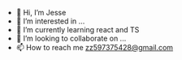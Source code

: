 - 👋 Hi, I’m Jesse
- 👀 I’m interested in ...
- 🌱 I’m currently learning react and TS
- 💞️ I’m looking to collaborate on ...
- 📫 How to reach me zz597375428@gmail.com

<!---
JesseZhang97/JesseZhang97 is a ✨ special ✨ repository because its `README.md` (this file) appears on your GitHub profile.
You can click the Preview link to take a look at your changes.
--->
